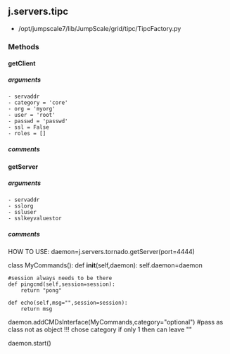 ## j.servers.tipc

- /opt/jumpscale7/lib/JumpScale/grid/tipc/TipcFactory.py

### Methods

#### getClient 
##### arguments

    - servaddr
    - category = 'core'
    - org = 'myorg'
    - user = 'root'
    - passwd = 'passwd'
    - ssl = False
    - roles = []

##### comments

#### getServer 
##### arguments

    - servaddr
    - sslorg
    - ssluser
    - sslkeyvaluestor

##### comments

HOW TO USE:
daemon=j.servers.tornado.getServer(port=4444)

class MyCommands():
    def __init__(self,daemon):
        self.daemon=daemon

    #session always needs to be there
    def pingcmd(self,session=session):
        return "pong"

    def echo(self,msg="",session=session):
        return msg

daemon.addCMDsInterface(MyCommands,category="optional")  #pass as class not as object !!! chose category if only 1 then can leave ""

daemon.start()

